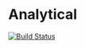 # Analytical

[![Build Status](https://travis-ci.com/jmurga/Analytical.jl.svg?branch=master)](https://travis-ci.com/jmurga/Analytical.jl)
